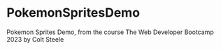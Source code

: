 # PokemonSpritesDemo
Pokemon Sprites Demo, from the course The Web Developer Bootcamp 2023 by Colt Steele
